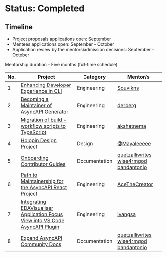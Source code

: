 # Status: Completed

## Timeline

- Project proposals applications open: September
- Mentees applications open: September - October
- Application review by the mentors/admission decisions: September - October

Mentorship duration - Five months \(full-time schedule\)

No.| Project | Category  | Mentor/s|
---|---|---|---|
1|  [Enhancing Developer Experience in CLI](https://github.com/asyncapi/cli/issues/1508)| Engineering| [Souvikns](https://github.com/Souvikns) |
2| [Becoming a Maintainer of AsyncAPI Generator](https://github.com/asyncapi/generator)  | Engineering| [derberg](https://github.com/derberg) |
3| [Migration of build + workflow scripts to TypeScript](https://github.com/asyncapi/website/issues/3187) | Engineering| [akshatnema](https://github.com/akshatnema) |
4| [Holopin Design Project](https://github.com/asyncapi/community/issues/1306) | Design | [@Mayaleeeee](https://github.com/Mayaleeeee) |
5| [Onboarding Contributor Guides](https://github.com/asyncapi/generator) | Documentation |[quetzalliwrites](https://github.com/quetzalliwrites) [wise4rmgod](https://github.com/wise4rmgod) [bandantonio](https://github.com/bandantonio)  |
6| [Path to Maintainership for the AsyncAPI React Project](https://github.com/asyncapi/asyncapi-react) | Engineering|  [AceTheCreator](https://github.com/AceTheCreator) |
7| [Integrating EDAVisualiser Application Focus View into VS Code AsyncAPI Plugin](https://github.com/asyncapi/vs-asyncapi-preview/issues/235) | Engineering| [ivangsa](https://github.com/ivangsa)  |
8|[Expand AsyncAPI Community Docs](https://github.com/asyncapi/community/blob/master/docs/onboarding-guide/docs-onboarding-checklist.md) | Documentation |[quetzalliwrites](https://github.com/quetzalliwrites) [wise4rmgod](https://github.com/wise4rmgod) [bandantonio](https://github.com/bandantonio) |
